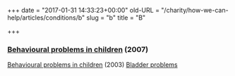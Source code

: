 +++
date = "2017-01-31 14:33:23+00:00"
old-URL = "/charity/how-we-can-help/articles/conditions/b"
slug = "b"
title = "B"

+++

### [Behavioural problems in children](http://localhost/charity/how-we-can-help/articles/conditions/b/bladder-problems-2/) (2007)
[Behavioural problems in children](http://localhost/charity/how-we-can-help/articles/conditions/b/a-change-of-personality-2/) (2003)
[Bladder problems](http://localhost/charity/how-we-can-help/articles/conditions/b/a-childs-periodic-table-2/)
